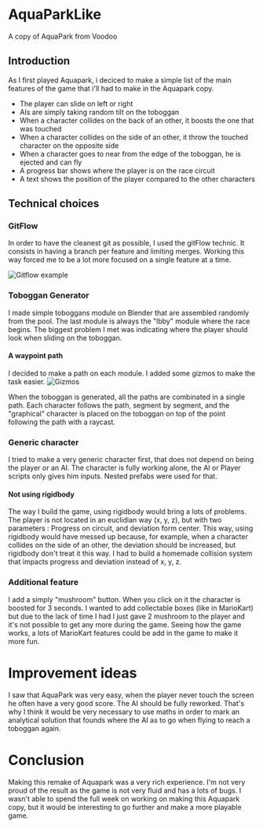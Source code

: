# AquaParkLike
A copy of AquaPark from Voodoo

## Introduction

As I first played Aquapark, i deciced to make a simple list of the main features of the game that i'll had to make in the Aquapark copy.

* The player can slide on left or right
* AIs are simply taking random tilt on the toboggan
* When a character collides on the back of an other, it boosts the one that was touched
* When a character collides on the side of an other, it throw the touched character on the opposite side
* When a character goes to near from the edge of the toboggan, he is ejected and can fly
* A progress bar shows where the player is on the race circuit
* A text shows the position of the player compared to the other characters

## Technical choices

### GitFlow

In order to have the cleanest git as possible, I used the gitFlow technic. It consists in having a branch per feature and limiting merges.
Working this way forced me to be a lot more focused on a single feature at a time.


![Gitflow example](https://imgur.com/WTFNHFm.png)

### Toboggan Generator

I made simple toboggans module on Blender that are assembled randomly from the pool. The last module is always the "lbby" module where the race begins.
The biggest problem I met was indicating where the player should look when sliding on the toboggan.

#### A waypoint path

I decided to make a path on each module. I added some gizmos to make the task easier.
![Gizmos](https://imgur.com/1fIaQC8.png)

When the toboggan is generated, all the paths are combinated in a single path.
Each character follows the path, segment by segment, and the "graphical" character is placed on the toboggan on top of the point following the path with a raycast.

### Generic character

I tried to make a very generic character first, that does not depend on being the player or an AI.
The character is fully working alone, the AI or Player scripts only gives him inputs.
Nested prefabs were used for that.

#### Not using rigidbody

The way I build the game, using rigidbody would bring a lots of problems. The player is not located in an euclidian way (x, y, z), but with two parameters : Progress on circuit, and deviation form center.
This way, using rigidbody would have messed up because, for example, when a character collides on the side of an other, the deviation should be increased, but rigidbody don't treat it this way.
I had to build a homemade collision system that impacts progress and deviation instead of x, y, z.

### Additional feature

I add a simply "mushroom" button. When you click on it the character is boosted for 3 seconds. I wanted to add collectable boxes (like in MarioKart) but due to the lack of time I had I just gave 2 mushroom to the player and it's not possible to get any more during the game.
Seeing how the game works, a lots of MarioKart features could be add in the game to make it more fun.

# Improvement ideas

I saw that AquaPark was very easy, when the player never touch the screen he often have a very good score.
The AI should be fully reworked.
That's why I think it would be very necessary to use maths in order to mark an analytical solution that founds where the AI as to go when flying to reach a toboggan again.

# Conclusion

Making this remake of Aquapark was a very rich experience. I'm not very proud of the result as the game is not very fluid and has a lots of bugs. I wasn't able to spend the full week on working on making this Aquapark copy, but it would be interesting to go further and make a more playable game.
